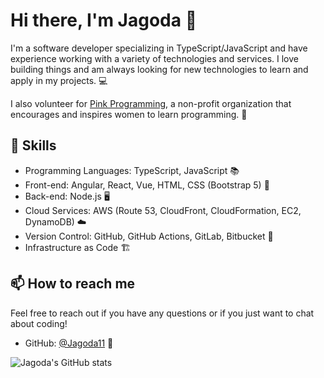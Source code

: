 # Hi there, I'm Jagoda 👋

I'm a software developer specializing in TypeScript/JavaScript and have experience working with a variety of technologies and services. I love building things and am always looking for new technologies to learn and apply in my projects. 💻

I also volunteer for [Pink Programming](https://www.pinkprogramming.se/), a non-profit organization that encourages and inspires women to learn programming. 🌸

## 🚀 Skills

- Programming Languages: TypeScript, JavaScript 📚
- Front-end: Angular, React, Vue, HTML, CSS (Bootstrap 5) 🎨
- Back-end: Node.js 🖥️
- Cloud Services: AWS (Route 53, CloudFront, CloudFormation, EC2, DynamoDB) ☁️
- Version Control: GitHub, GitHub Actions, GitLab, Bitbucket 🔄
- Infrastructure as Code 🏗️

## 📫 How to reach me

Feel free to reach out if you have any questions or if you just want to chat about coding!

- GitHub: [@Jagoda11](https://github.com/Jagoda11) 💌

![Jagoda's GitHub stats](https://github-readme-stats.vercel.app/api?username=Jagoda11&show_icons=true&theme=radical)

